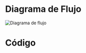 # Diagrama de Flujo
![Diagrama de flujo](https://github.com/JoseLuisNunezRivera/ProyectoFunBio/assets/143373576/840183c3-45dd-4cae-bfa4-1c2d3a8b088c)

# Código
